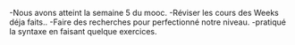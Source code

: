 -Nous avons atteint la semaine 5 du mooc.
-Réviser les cours des Weeks déja faits..
-Faire des recherches pour perfectionné notre niveau.
-pratiqué la syntaxe en faisant quelque exercices.
